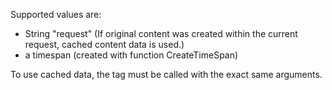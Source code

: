 Supported values are:

- String "request" (If original content was created within the current request, cached content data is used.)
- a timespan (created with function CreateTimeSpan)

To use cached data, the tag must be called with the exact same arguments.
